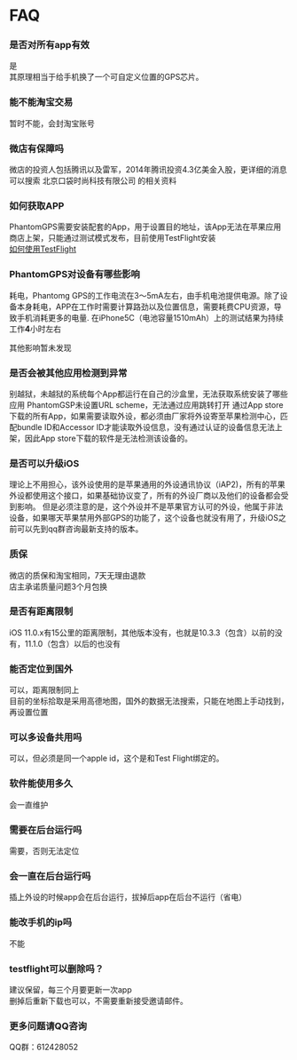 # FAQ
### 是否对所有app有效
是<br>
其原理相当于给手机换了一个可自定义位置的GPS芯片。

### 能不能淘宝交易
暂时不能，会封淘宝账号<br>
### 微店有保障吗
微店的投资人包括腾讯以及雷军，2014年腾讯投资4.3亿美金入股，更详细的消息可以搜索 北京口袋时尚科技有限公司 的相关资料
### 如何获取APP
PhantomGPS需要安装配套的App，用于设置目的地址，该App无法在苹果应用商店上架，只能通过测试模式发布，目前使用TestFlight安装<br>
[如何使用TestFlight](https://jingyan.baidu.com/article/63f23628276e1d0209ab3d10.html)

### PhantomGPS对设备有哪些影响
耗电，Phantomg GPS的工作电流在3～5mA左右，由手机电池提供电源。除了设备本身耗电，APP在工作时需要计算路劲以及位置信息，需要耗费CPU资源，导致手机消耗更多的电量.
在iPhone5C（电池容量1510mAh）上的测试结果为持续工作**4**小时左右

其他影响暂未发现

### 是否会被其他应用检测到异常

别越狱，未越狱的系统每个App都运行在自己的沙盒里，无法获取系统安装了哪些应用
PhantomGSP未设置URL scheme，无法通过应用跳转打开
通过App store下载的所有App，如果需要读取外设，都必须由厂家将外设寄至苹果检测中心，匹配bundle ID和Accessor ID才能读取外设信息，没有通过认证的设备信息无法上架，因此App store下载的软件是无法检测该设备的。

### 是否可以升级iOS
理论上不用担心，该外设使用的是苹果通用的外设通讯协议（iAP2)，所有的苹果外设都使用这个接口，如果基础协议变了，所有的外设厂商以及他们的设备都会受到影响。
但是必须注意的是，这个外设并不是苹果官方认可的外设，他属于非法设备，如果哪天苹果禁用外部GPS的功能了，这个设备也就没有用了，升级iOS之前可以先到qq群咨询最新支持的版本。
### 质保
微店的质保和淘宝相同，7天无理由退款<br>
店主承诺质量问题3个月包换
### 是否有距离限制
iOS 11.0.x有15公里的距离限制，其他版本没有，也就是10.3.3（包含）以前的没有，11.1.0（包含）以后的也没有
### 能否定位到国外
可以，距离限制同上<br>
目前的坐标拾取是采用高德地图，国外的数据无法搜索，只能在地图上手动找到，再设置位置
### 可以多设备共用吗
可以，但必须是同一个apple id，这个是和Test Flight绑定的。
### 软件能使用多久
会一直维护
### 需要在后台运行吗
需要，否则无法定位<br>
### 会一直在后台运行吗
插上外设的时候app会在后台运行，拔掉后app在后台不运行（省电）
### 能改手机的ip吗
不能
### testflight可以删除吗？
建议保留，每三个月要更新一次app<br>
删掉后重新下载也可以，不需要重新接受邀请邮件。

### 更多问题请QQ咨询
QQ群：612428052
